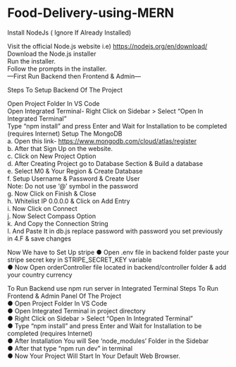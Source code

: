 # Food-Delivery-using-MERN

Install NodeJs ( Ignore If Already Installed)

Visit the official Node.js website i.e) https://nodejs.org/en/download/ <br>
Download the Node.js installer <br>
Run the installer. <br>
Follow the prompts in the installer. <br>
—First Run Backend then Frontend & Admin—

Steps To Setup Backend Of The Project

Open Project Folder In VS Code <br>
Open Integrated Terminal- Right Click on Sidebar > Select “Open In Integrated Terminal” <br>
Type “npm install” and press Enter and Wait for Installation to be completed (requires Internet)
Setup The MongoDB <br>
a. Open this link- https://www.mongodb.com/cloud/atlas/register <br>
b. After that Sign Up on the website. <br>
c. Click on New Project Option <br>
d. After Creating Project go to Database Section & Build a database <br>
e. Select M0 & Your Region & Create Database <br>
f. Setup Username & Password & Create User <br>
Note: Do not use ‘@’ symbol in the password <br>
g. Now Click on Finish & Close <br>
h. Whitelist IP 0.0.0.0 & Click on Add Entry <br>
i. Now Click on Connect <br>
j. Now Select Compass Option <br>
k. And Copy the Connection String <br>
l. And Paste It in db.js replace password with password you set previously in 4.F & save changes <br>

Now We have to Set Up stripe
● Open .env file in backend folder paste your stripe secret key in STRIPE_SECRET_KEY variable <br>
● Now Open orderController file located in backend/controller folder & add your country currency <br>

To Run Backend use npm run server in Integrated Terminal Steps To Run Frontend & Admin Panel Of The Project <br>
● Open Project Folder In VS Code <br>
● Open Integrated Terminal in project directory <br>
● Right Click on Sidebar > Select “Open In Integrated Terminal” <br>
● Type “npm install” and press Enter and Wait for Installation to be completed (requires Internet) <br>
● After Installation You will See ‘node_modules’ Folder in the Sidebar <br>
● After that type “npm run dev” in terminal <br>
● Now Your Project Will Start In Your Default Web Browser.
